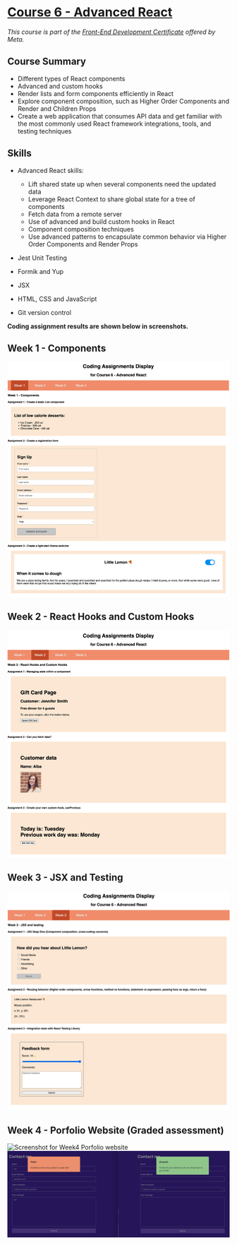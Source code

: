 # [Course 6 - Advanced React](https://www.coursera.org/learn/advanced-react?specialization=meta-front-end-developer)

_This course is part of the [Front-End Development Certificate](https://www.coursera.org/professional-certificates/meta-front-end-developer) offered by Meta._

## Course Summary

- Different types of React components
- Advanced and custom hooks
- Render lists and form components efficiently in React
- Explore component composition, such as Higher Order Components and Render and Children Props
- Create a web application that consumes API data and get familiar with the most commonly used React framework integrations, tools, and testing techniques

## Skills

- Advanced React skills:

  - Lift shared state up when several components need the updated data
  - Leverage React Context to share global state for a tree of components
  - Fetch data from a remote server
  - Use of advanced and build custom hooks in React
  - Component composition techniques
  - Use advanced patterns to encapsulate common behavior via Higher Order Components and Render Props

- Jest Unit Testing
- Formik and Yup
- JSX
- HTML, CSS and JavaScript
- Git version control

**Coding assignment results are shown below in screenshots.**

## Week 1 - Components

![Screenshot for Week1 assignments](./screenshots/wk1.png)

## Week 2 - React Hooks and Custom Hooks

![Screenshot for Week2 assignments](./screenshots/wk2.png)

## Week 3 - JSX and Testing

![Screenshot for Week3 assignments](./screenshots/wk3.png)

## Week 4 - Porfolio Website (Graded assessment)

![Screenshot for Week4 Porfolio website](./src/results/portfolio.gif)
![Screenshot for Week4 form alert](./src/results/formAlert.png)
